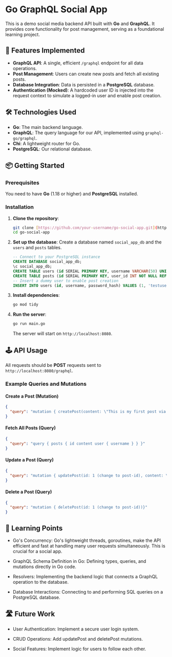 # Go GraphQL Social App

This is a demo social media backend API built with **Go** and **GraphQL**. It provides core functionality for post management, serving as a foundational learning project.

## 🚀 Features Implemented

* **GraphQL API**: A single, efficient `/graphql` endpoint for all data operations.
* **Post Management**: Users can create new posts and fetch all existing posts.
* **Database Integration**: Data is persisted in a **PostgreSQL** database.
* **Authentication (Mocked)**: A hardcoded user ID is injected into the request context to simulate a logged-in user and enable post creation.

## 🛠️ Technologies Used

* **Go**: The main backend language.
* **GraphQL**: The query language for our API, implemented using `graphql-go/graphql`.
* **Chi**: A lightweight router for Go.
* **PostgreSQL**: Our relational database.

## 📦 Getting Started

### Prerequisites

You need to have **Go** (1.18 or higher) and **PostgreSQL** installed.

### Installation

1.  **Clone the repository**:
    ```bash
    git clone [https://github.com/your-username/go-social-app.git](https://github.com/your-username/go-social-app.git)
    cd go-social-app
    ```
2.  **Set up the database**:
    Create a database named `social_app_db` and the `users` and `posts` tables.
    ```sql
    -- Connect to your PostgreSQL instance
    CREATE DATABASE social_app_db;
    \c social_app_db;
    CREATE TABLE users (id SERIAL PRIMARY KEY, username VARCHAR(50) UNIQUE NOT NULL, password_hash TEXT NOT NULL);
    CREATE TABLE posts (id SERIAL PRIMARY KEY, user_id INT NOT NULL REFERENCES users(id), content TEXT NOT NULL, created_at TIMESTAMP WITH TIME ZONE DEFAULT CURRENT_TIMESTAMP);
    -- Insert a dummy user to enable post creation
    INSERT INTO users (id, username, password_hash) VALUES (1, 'testuser', 'dummypass');
    ```
3.  **Install dependencies**:
    ```bash
    go mod tidy
    ```
4.  **Run the server**:
    ```bash
    go run main.go
    ```
    The server will start on `http://localhost:8080`.

## 🕹️ API Usage

All requests should be **POST** requests sent to `http://localhost:8080/graphql`.

### Example Queries and Mutations

#### Create a Post (Mutation)

```json
{
  "query": "mutation { createPost(content: \"This is my first post via GraphQL!\") { id content user { username } } }"
}
```

#### Fetch All Posts (Query)

```json
{
  "query": "query { posts { id content user { username } } }"
}
```
#### Update a Post (Query)

```json
{
  "query": "mutation { updatePost(id: 1 (change to post-id), content: \"My post has been updated!\") { id content user { username } } }"
}
```
#### Delete a Post (Query)

```json
{
  "query": "mutation { deletePost(id: 1 (change to post-id))}"
}
```

## 📝 Learning Points

- Go's Concurrency: Go's lightweight threads, goroutines, make the API efficient and fast at handling many user requests simultaneously. This is crucial for a social app.

- GraphQL Schema Definition in Go: Defining types, queries, and mutations directly in Go code.

- Resolvers: Implementing the backend logic that connects a GraphQL operation to the database.

- Database Interactions: Connecting to and performing SQL queries on a PostgreSQL database.

## 🛣️ Future Work

- User Authentication: Implement a secure user login system.

- CRUD Operations: Add updatePost and deletePost mutations.

- Social Features: Implement logic for users to follow each other.
